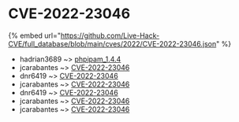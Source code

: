# CVE-2022-23046
{% embed url="https://github.com/Live-Hack-CVE/full_database/blob/main/cves/2022/CVE-2022-23046.json" %}

* hadrian3689 ~> [phpipam_1.4.4](https://www.alice-snow.ru/2022/database/cve-2022-23046/phpipam_1.4.4-hadrian3689)
* jcarabantes ~> [CVE-2022-23046](https://www.alice-snow.ru/2022/database/cve-2022-23046/cve-2022-23046-jcarabantes)
* dnr6419 ~> [CVE-2022-23046](https://www.alice-snow.ru/2022/database/cve-2022-23046/cve-2022-23046-dnr6419)
* jcarabantes ~> [CVE-2022-23046](https://www.alice-snow.ru/2022/database/cve-2022-23046/cve-2022-23046-jcarabantes)
* dnr6419 ~> [CVE-2022-23046](https://www.alice-snow.ru/2022/database/cve-2022-23046/cve-2022-23046-dnr6419)
* jcarabantes ~> [CVE-2022-23046](https://www.alice-snow.ru/2022/database/cve-2022-23046/cve-2022-23046-jcarabantes)
* jcarabantes ~> [CVE-2022-23046](https://www.alice-snow.ru/2022/database/cve-2022-23046/cve-2022-23046-jcarabantes)